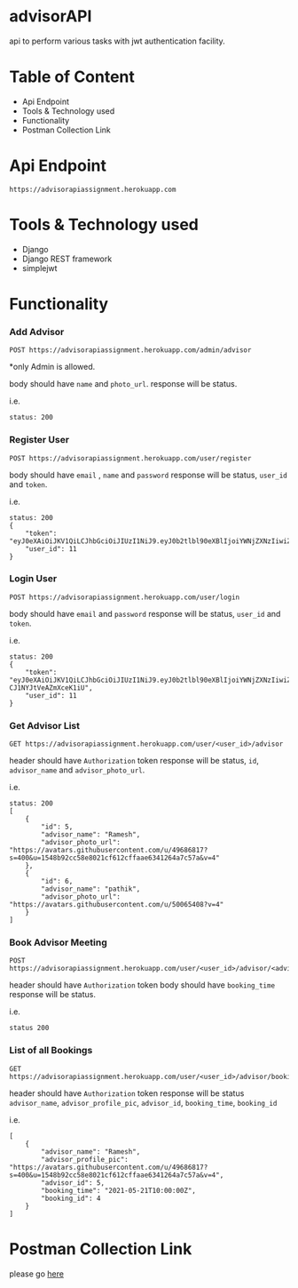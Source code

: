 # advisorAPI
api to perform various tasks with jwt authentication facility.

# Table of Content
- Api Endpoint
- Tools & Technology used
- Functionality
- Postman Collection Link



# Api Endpoint
```
https://advisorapiassignment.herokuapp.com
```

# Tools & Technology used
- Django
- Django REST framework
- simplejwt

# Functionality

### Add Advisor

```
POST https://advisorapiassignment.herokuapp.com/admin/advisor
```
*only Admin is allowed.

body should have `name` and `photo_url`.
response will be status.

i.e.
```
status: 200
```


### Register User

```
POST https://advisorapiassignment.herokuapp.com/user/register
```
body should have `email` , `name` and `password`
response will be status, `user_id` and  `token`.

i.e.
```
status: 200
{
    "token": "eyJ0eXAiOiJKV1QiLCJhbGciOiJIUzI1NiJ9.eyJ0b2tlbl90eXBlIjoiYWNjZXNzIiwiZXhwIjoxNjIwMzIxODIwLCJqdGkiOiI5ZmQ0YTdlM2Q5NWQ0NzYyOGIyOGE3NWIxMTg0Zjc3NSIsInVzZXJfaWQiOjExfQ.PDi25DTCUBRFOLehTRcn0Kvav_FGKLfF6_WDu_BxaI0",
    "user_id": 11
}
```

### Login User
```
POST https://advisorapiassignment.herokuapp.com/user/login
```
body should have `email` and `password`
response will be status, `user_id` and  `token`.

i.e.
```
status: 200
{
    "token": "eyJ0eXAiOiJKV1QiLCJhbGciOiJIUzI1NiJ9.eyJ0b2tlbl90eXBlIjoiYWNjZXNzIiwiZXhwIjoxNjIwMzIyNjgzLCJqdGkiOiIwZjJjNTQ5MzA1YzE0NWYzOTdhYjJlMzNmYWQyNDBjYiIsInVzZXJfaWQiOjExfQ.YMk14SpT_CmKLR6XqZOmKth-CJ1NYJtVeAZmXceK1iU",
    "user_id": 11
}

```
### Get Advisor List
```
GET https://advisorapiassignment.herokuapp.com/user/<user_id>/advisor
```
header should have `Authorization` token
response will be status, `id`, `advisor_name` and `advisor_photo_url`.

i.e.
```
status: 200
[
    {
        "id": 5,
        "advisor_name": "Ramesh",
        "advisor_photo_url": "https://avatars.githubusercontent.com/u/49686817?s=400&u=1548b92cc58e8021cf612cffaae6341264a7c57a&v=4"
    },
    {
        "id": 6,
        "advisor_name": "pathik",
        "advisor_photo_url": "https://avatars.githubusercontent.com/u/50065408?v=4"
    }
]

```
### Book Advisor Meeting
```
POST https://advisorapiassignment.herokuapp.com/user/<user_id>/advisor/<advisor_id>
```
header should have `Authorization` token
body should have `booking_time`
response will be status.

i.e.
```
status 200
```

### List of all Bookings
```
GET https://advisorapiassignment.herokuapp.com/user/<user_id>/advisor/booking
```
header should have `Authorization` token
response will be status `advisor_name`, `advisor_profile_pic`, `advisor_id`, `booking_time`, `booking_id`

i.e.
```
[
    {
        "advisor_name": "Ramesh",
        "advisor_profile_pic": "https://avatars.githubusercontent.com/u/49686817?s=400&u=1548b92cc58e8021cf612cffaae6341264a7c57a&v=4",
        "advisor_id": 5,
        "booking_time": "2021-05-21T10:00:00Z",
        "booking_id": 4
    }
]
```


# Postman Collection Link
please go [here](https://www.getpostman.com/collections/7c825310b3fd61b6a8ba)